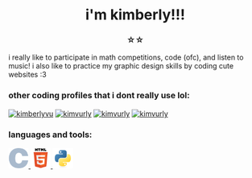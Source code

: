 <h1 align="center">i'm kimberly!!!</h1>
<h3 align="center">☆☆</h3>

<p align="left">i really like to participate in math competitions, code (ofc), and listen to music! i also like to practice my graphic design skills by coding cute websites :3</p>

<h3 align="left">other coding profiles that i dont really use lol:</h3>
<p align="left">
<a href="https://kaggle.com/kimberlyvu" target="blank"><img align="center" src="https://raw.githubusercontent.com/rahuldkjain/github-profile-readme-generator/master/src/images/icons/Social/kaggle.svg" alt="kimberlyvu" height="30" width="40" /></a>
<a href="https://www.codechef.com/users/kimvurly" target="blank"><img align="center" src="https://cdn.jsdelivr.net/npm/simple-icons@3.1.0/icons/codechef.svg" alt="kimvurly" height="30" width="40" /></a>
<a href="https://www.hackerrank.com/kimvurly" target="blank"><img align="center" src="https://raw.githubusercontent.com/rahuldkjain/github-profile-readme-generator/master/src/images/icons/Social/hackerrank.svg" alt="kimvurly" height="30" width="40" /></a>
<a href="https://www.leetcode.com/kimvurly" target="blank"><img align="center" src="https://raw.githubusercontent.com/rahuldkjain/github-profile-readme-generator/master/src/images/icons/Social/leet-code.svg" alt="kimvurly" height="30" width="40" /></a>
</p>

<h3 align="left">languages and tools:</h3>
<p align="left"> <a href="https://www.cprogramming.com/" target="_blank" rel="noreferrer"> <img src="https://raw.githubusercontent.com/devicons/devicon/master/icons/c/c-original.svg" alt="c" width="40" height="40"/> </a> <a href="https://www.w3.org/html/" target="_blank" rel="noreferrer"> <img src="https://raw.githubusercontent.com/devicons/devicon/master/icons/html5/html5-original-wordmark.svg" alt="html5" width="40" height="40"/> </a> <a href="https://www.python.org" target="_blank" rel="noreferrer"> <img src="https://raw.githubusercontent.com/devicons/devicon/master/icons/python/python-original.svg" alt="python" width="40" height="40"/> </a> </p>

<!---
kimvurly/kimvurly is a ✨ special ✨ repository because its `README.md` (this file) appears on your GitHub profile.
You can click the Preview link to take a look at your changes.
--->
